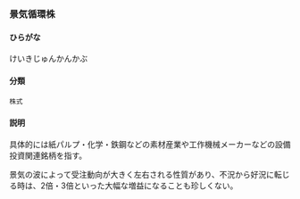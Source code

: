 <div style="display:none;">

## [あ行](securities-terms?id=あ行)
## [か行](securities-terms?id=か行)

</div>

### 景気循環株

#### ひらがな

けいきじゅんかんかぶ

#### 分類

`株式`

#### 説明

具体的には紙パルプ・化学・鉄鋼などの素材産業や工作機械メーカーなどの設備投資関連銘柄を指す。
景気の波によって受注動向が大きく左右される性質があり、不況から好況に転じる時は、2倍・3倍といった大幅な増益になることも珍しくない。

<div style="display:none;">

## [さ行](securities-terms?id=さ行)
## [た行](securities-terms?id=た行)
## [な行](securities-terms?id=な行)
## [は行](securities-terms?id=は行)
## [ま行](securities-terms?id=ま行)
## [や行](securities-terms?id=や行)
## [ら行](securities-terms?id=ら行)
## [わ行](securities-terms?id=わ行)
## [英数字・記号](securities-terms?id=英数字・記号)

</div>

